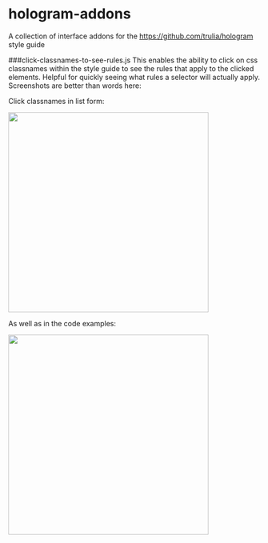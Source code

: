 hologram-addons
===============

A collection of interface addons for the https://github.com/trulia/hologram style guide

###click-classnames-to-see-rules.js
This enables the ability to click on css classnames within the style guide to see the rules that apply to the clicked elements.  Helpful for quickly seeing what rules a selector will actually apply.  Screenshots are better than words here:


Click classnames in list form:

<img src="http://circusfiles.s3.amazonaws.com/bigethan/hologram-addon-example-name.png" width="400">


As well as in the code examples:

<img src="http://circusfiles.s3.amazonaws.com/bigethan/hologram-addon-example-code.png" width="400">



